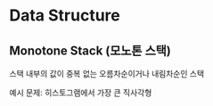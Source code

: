 # Data Structure

## Monotone Stack (모노톤 스택)

스택 내부의 값이 중복 없는 오름차순이거나 내림차순인 스택

예시 문제: 히스토그램에서 가장 큰 직사각형